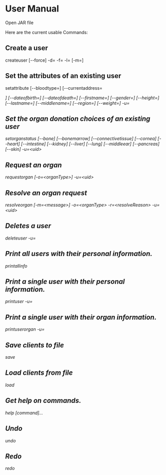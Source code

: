 # User Manual

Open JAR file

Here are the current usable Commands:

## Create a user

createuser [--force] -d=<dateOfBirth> -f=<firstName> -l=<lastName>
                  [-m=<middleNames>]


## Set the attributes of an existing user

setattribute [--bloodtype=<bloodType>] [--currentaddress=<address>]
                    [--dateofbirth=<dateOfBirth>] [--dateofdeath=<dateOfDeath>]
                    [--firstname=<firstName>] [--gender=<gender>]
                    [--height=<height>] [--lastname=<lastName>]
                    [--middlename=<middleName>] [--region=<region>]
                    [--weight=<weight>] -u=<uid>


## Set the organ donation choices of an existing user

setorganstatus [--bone] [--bonemarrow] [--connectivetissue] [--cornea]
                      [--heart] [--intestine] [--kidney] [--liver] [--lung]
                      [--middleear] [--pancreas] [--skin] -u=\<uid>


## Request an organ

requestorgan [-o=\<organType>] -u=\<uid>

## Resolve an organ request

resolveorgan [-m=\<message\>] -o=\<organType> -r=\<resolveReason> -u=\<uid>

## Deletes a user

deleteuser -u=<uid>



## Print all users with their personal information.

printallinfo


## Print a single user with their personal information.

printuser -u=<uid>



## Print a single user with their organ information.

printuserorgan -u=<uid>



## Save clients to file

save


## Load clients from file

load


## Get help on commands.

help [command]...

## Undo

undo

## Redo

redo